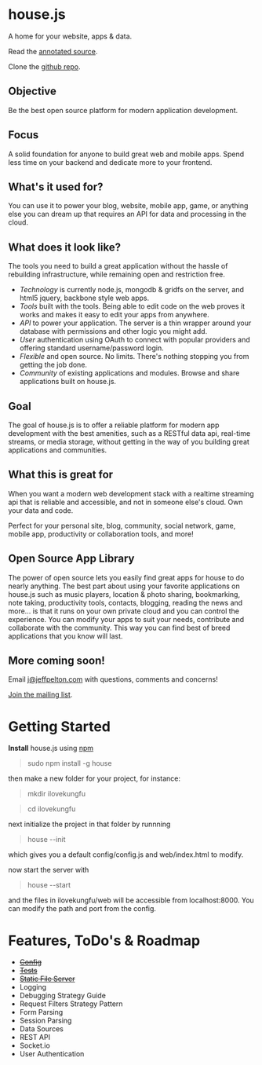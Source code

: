house.js
========
A home for your website, apps & data.

Read the [annotated source](http://comster.github.com/house/docs/lib/house/house.js.html).

Clone the [github repo](https://github.com/comster/house).

Objective
---------
Be the best open source platform for modern application development.

Focus
-----
A solid foundation for anyone to build great web and mobile apps.  Spend less time on your backend and dedicate more to your frontend.

What's it used for?
-------------------
You can use it to power your blog, website, mobile app, game, or anything else you can dream up that requires an API for data and processing in the cloud.

What does it look like?
-----------------------
The tools you need to build a great application without the hassle of rebuilding infrastructure, while remaining open and restriction free.

 - *Technology* is currently node.js, mongodb & gridfs on the server, and html5 jquery, backbone style web apps.
 - *Tools* built with the tools.  Being able to edit code on the web proves it works and makes it easy to edit your apps from anywhere.
 - *API* to power your application.  The server is a thin wrapper around your database with permissions and other logic you might add.
 - *User* authentication using OAuth to connect with popular providers and offering standard username/password login.
 - *Flexible* and open source.  No limits.  There's nothing stopping you from getting the job done.
 - *Community* of existing applications and modules.  Browse and share applications built on house.js.

Goal
----
The goal of house.js is to offer a reliable platform for modern app development with the best amenities, such as a RESTful data api, real-time streams, or media storage, without getting in the way of you building great applications and communities.

What this is great for
----------------------
When you want a modern web development stack with a realtime streaming api that is reliable and accessible, and not in someone else's cloud.  Own your data and code.

Perfect for your personal site, blog, community, social network, game, mobile app, productivity or collaboration tools, and more!

Open Source App Library
-----------------------
The power of open source lets you easily find great apps for house to do nearly anything.  The best part about using your favorite applications on house.js such as music players, location & photo sharing, bookmarking, note taking, productivity tools, contacts, blogging, reading the news and more...  is that it runs on your own private cloud and you can control the experience.  You can modify your apps to suit your needs, contribute and collaborate with the community.  This way you can find best of breed applications that you know will last.

More coming soon!
-----------------
Email j@jeffpelton.com with questions, comments and concerns!

[Join the mailing list](https://groups.google.com/forum/?fromgroups#!forum/housejs).


Getting Started
===========

**Install** house.js using [npm](http://npmjs.org/)

 > sudo npm install -g house

then make a new folder for your project, for instance:

 > mkdir ilovekungfu

 > cd ilovekungfu

next initialize the project in that folder by runnning

 > house --init

which gives you a default config/config.js and web/index.html to modify.

now start the server with

 > house --start

and the files in ilovekungfu/web will be accessible from localhost:8000.  You can modify the path and port from the config.


Features, ToDo's & Roadmap
==========================

 - <del>[Config](http://comster.github.com/house/docs/lib/house/house.js.html#section-2)</del>
 - <del>[Tests](https://github.com/comster/house/tree/master/test)</del>
 - <del>[Static File Server](http://comster.github.com/house/docs/lib/house/house.js.html#section-17)</del>
 - Logging
 - Debugging Strategy Guide
 - Request Filters Strategy Pattern
 - Form Parsing
 - Session Parsing
 - Data Sources
 - REST API
 - Socket.io
 - User Authentication